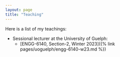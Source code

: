 ```yaml
---
layout: page
title: "Teaching"
---
```


Here is a list of my teachings:
- Sessional lecturer at the University of Guelph:
  - [ENGG-6140, Section-2, Winter 2023]({% link pages/uoguelph/engg-6140-w23.md %})
